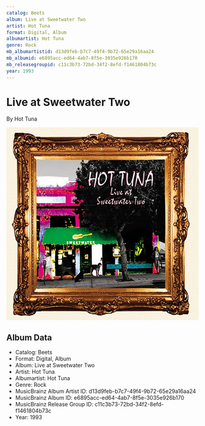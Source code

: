```yaml
---
catalog: Beets
album: Live at Sweetwater Two
artist: Hot Tuna
format: Digital, Album
albumartist: Hot Tuna
genre: Rock
mb_albumartistid: d13d9feb-b7c7-49f4-9b72-65e29a16aa24
mb_albumid: e6895acc-ed64-4ab7-8f5e-3035e926b170
mb_releasegroupid: c11c3b73-72bd-34f2-8efd-f1461804b73c
year: 1993
---
```


# Live at Sweetwater Two

By Hot Tuna

![](../../assets/beetscovers/Hot_Tuna-Live_at_Sweetwater_Two.jpg)

## Album Data

- Catalog: Beets
- Format: Digital, Album
- Album: Live at Sweetwater Two
- Artist: Hot Tuna
- Albumartist: Hot Tuna
- Genre: Rock
- MusicBrainz Album Artist ID: d13d9feb-b7c7-49f4-9b72-65e29a16aa24
- MusicBrainz Album ID: e6895acc-ed64-4ab7-8f5e-3035e926b170
- MusicBrainz Release Group ID: c11c3b73-72bd-34f2-8efd-f1461804b73c
- Year: 1993

